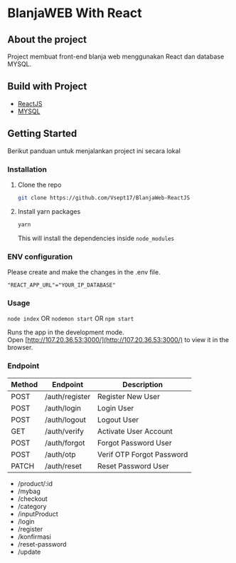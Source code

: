 # BlanjaWEB With React

## About the project

Project membuat front-end blanja web menggunakan React dan database MYSQL.

## Build with Project
* [ReactJS](https://reactjs.org/)
* [MYSQL](https://www.mysql.com/)

## Getting Started
Berikut panduan untuk menjalankan project ini secara lokal
### Installation

1. Clone the repo
   ```sh
   git clone https://github.com/Vsept17/BlanjaWeb-ReactJS
   ```
2. Install yarn packages
   ```sh
   yarn
   ```
   This will install the dependencies inside `node_modules`
### ENV configuration

Please create and make the changes in the .env file.
```
"REACT_APP_URL"="YOUR_IP_DATABASE"
```
### Usage

`node index` OR `nodemon start` OR `npm start`

Runs the app in the development mode.<br>
Open [http://107.20.36.53:3000/](http://107.20.36.53:3000/) to view it in the browser.

### Endpoint

| Method | Endpoint | Description |
| --- | --- | --- |
| POST | /auth/register | Register New User |
| POST | /auth/login | Login User |
| POST | /auth/logout | Logout User |
| GET | /auth/verify | Activate User Account |
| POST | /auth/forgot | Forgot Password User |
| POST | /auth/otp | Verif OTP Forgot Password |
| PATCH | /auth/reset | Reset Password User |

* /product/:id
* /mybag
* /checkout
* /category
* /inputProduct
* /login
* /register
* /konfirmasi
* /reset-password
* /update

